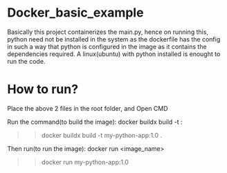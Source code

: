 # Docker_basic_example
Basically this project containerizes the main.py, hence on running this, python need not be installed in the system as the dockerfile has the config in such a way that python is configured in the image as it contains the dependencies required. A linux(ubuntu) with python installed is enought to run the code.

# How to run?

Place the above 2 files in the root folder, and Open CMD

Run the command(to build the image):
docker buildx build -t <name>:<version>
>>docker buildx build -t my-python-app:1.0 .

Then run(to run the image):
docker run <image_name>
>>docker run my-python-app:1.0





